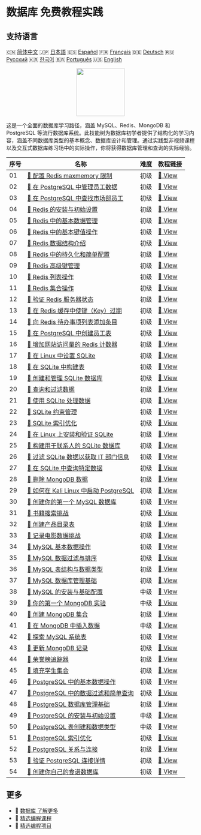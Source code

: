 # 数据库 免费教程实践

## 支持语言

🇨🇳 [简体中文](README_zh.md) 🇯🇵 [日本語](README_ja.md) 🇪🇸 [Español](README_es.md) 🇫🇷 [Français](README_fr.md) 🇩🇪 [Deutsch](README_de.md) 🇷🇺 [Русский](README_ru.md) 🇰🇷 [한국어](README_ko.md) 🇧🇷 [Português](README_pt.md) 🇺🇸 [English](README.md) 

<div align="center">
<img width="128px" src="https://file.labex.io/path/S2s0kYPxCISr.png">
</div>

这是一个全面的数据库学习路径，涵盖 MySQL、Redis、MongoDB 和 PostgreSQL 等流行数据库系统。此技能树为数据库初学者提供了结构化的学习内容，涵盖不同数据库类型的基本概念、数据库设计和管理。通过实践型非视频课程以及交互式数据库练习场中的实际操作，你将获得数据库管理和查询的实际经验。

|   序号 | 名称                                                                                                                                    | 难度   | 教程链接                                                                                                   |
|--------|-----------------------------------------------------------------------------------------------------------------------------------------|--------|------------------------------------------------------------------------------------------------------------|
|     01 | [📖 配置 Redis maxmemory 限制](https://labex.io/zh/tutorials/redis-configure-redis-maxmemory-limit-552162)                              | 初级   | [🔗 View](https://labex.io/zh/tutorials/redis-configure-redis-maxmemory-limit-552162)                      |
|     02 | [📖 在 PostgreSQL 中管理员工数据](https://labex.io/zh/tutorials/postgresql-manage-employee-data-in-postgresql-551130)                   | 初级   | [🔗 View](https://labex.io/zh/tutorials/postgresql-manage-employee-data-in-postgresql-551130)              |
|     03 | [📖 在 PostgreSQL 中查找市场部员工](https://labex.io/zh/tutorials/postgresql-find-marketing-employees-in-postgresql-551146)             | 初级   | [🔗 View](https://labex.io/zh/tutorials/postgresql-find-marketing-employees-in-postgresql-551146)          |
|     04 | [📖 Redis 的安装与初始设置](https://labex.io/zh/tutorials/redis-installation-and-initial-setup-of-redis-552075)                         | 初级   | [🔗 View](https://labex.io/zh/tutorials/redis-installation-and-initial-setup-of-redis-552075)              |
|     05 | [📖 Redis 中的基本数据管理](https://labex.io/zh/tutorials/redis-basic-data-management-in-redis-552076)                                  | 初级   | [🔗 View](https://labex.io/zh/tutorials/redis-basic-data-management-in-redis-552076)                       |
|     06 | [📖 Redis 中的基本键值操作](https://labex.io/zh/tutorials/redis-basic-key-value-operations-in-redis-552077)                             | 初级   | [🔗 View](https://labex.io/zh/tutorials/redis-basic-key-value-operations-in-redis-552077)                  |
|     07 | [📖 Redis 数据结构介绍](https://labex.io/zh/tutorials/redis-introduction-to-redis-data-structures-552078)                               | 初级   | [🔗 View](https://labex.io/zh/tutorials/redis-introduction-to-redis-data-structures-552078)                |
|     08 | [📖 Redis 中的持久化和简单配置](https://labex.io/zh/tutorials/redis-persistence-and-simple-configuration-in-redis-552079)               | 初级   | [🔗 View](https://labex.io/zh/tutorials/redis-persistence-and-simple-configuration-in-redis-552079)        |
|     09 | [📖 Redis 高级键管理](https://labex.io/zh/tutorials/redis-redis-advanced-key-management-552094)                                         | 初级   | [🔗 View](https://labex.io/zh/tutorials/redis-redis-advanced-key-management-552094)                        |
|     10 | [📖 Redis 列表操作](https://labex.io/zh/tutorials/redis-redis-list-operations-552098)                                                   | 初级   | [🔗 View](https://labex.io/zh/tutorials/redis-redis-list-operations-552098)                                |
|     11 | [📖 Redis 集合操作](https://labex.io/zh/tutorials/redis-redis-set-operations-552104)                                                    | 初级   | [🔗 View](https://labex.io/zh/tutorials/redis-redis-set-operations-552104)                                 |
|     12 | [📖 验证 Redis 服务器状态](https://labex.io/zh/tutorials/redis-verify-redis-server-status-552152)                                       | 初级   | [🔗 View](https://labex.io/zh/tutorials/redis-verify-redis-server-status-552152)                           |
|     13 | [📖 在 Redis 缓存中使键（Key）过期](https://labex.io/zh/tutorials/redis-expire-keys-in-redis-cache-552156)                              | 初级   | [🔗 View](https://labex.io/zh/tutorials/redis-expire-keys-in-redis-cache-552156)                           |
|     14 | [📖 向 Redis 待办事项列表添加条目](https://labex.io/zh/tutorials/redis-add-item-to-redis-to-do-list-552161)                             | 初级   | [🔗 View](https://labex.io/zh/tutorials/redis-add-item-to-redis-to-do-list-552161)                         |
|     15 | [📖 在 PostgreSQL 中创建员工表](https://labex.io/zh/tutorials/postgresql-create-employee-table-in-postgresql-551115)                    | 初级   | [🔗 View](https://labex.io/zh/tutorials/postgresql-create-employee-table-in-postgresql-551115)             |
|     16 | [📖 增加网站访问量的 Redis 计数器](https://labex.io/zh/tutorials/redis-increment-redis-counter-for-website-visits-552163)               | 初级   | [🔗 View](https://labex.io/zh/tutorials/redis-increment-redis-counter-for-website-visits-552163)           |
|     17 | [📖 在 Linux 中设置 SQLite](https://labex.io/zh/tutorials/sqlite-setting-up-sqlite-in-linux-552335)                                     | 初级   | [🔗 View](https://labex.io/zh/tutorials/sqlite-setting-up-sqlite-in-linux-552335)                          |
|     18 | [📖 在 SQLite 中构建表](https://labex.io/zh/tutorials/sqlite-building-tables-in-sqlite-552336)                                          | 初级   | [🔗 View](https://labex.io/zh/tutorials/sqlite-building-tables-in-sqlite-552336)                           |
|     19 | [📖 创建和管理 SQLite 数据库](https://labex.io/zh/tutorials/sqlite-creating-and-managing-sqlite-databases-552337)                       | 初级   | [🔗 View](https://labex.io/zh/tutorials/sqlite-creating-and-managing-sqlite-databases-552337)              |
|     20 | [📖 查询和过滤数据](https://labex.io/zh/tutorials/sqlite-querying-and-filtering-data-552338)                                            | 初级   | [🔗 View](https://labex.io/zh/tutorials/sqlite-querying-and-filtering-data-552338)                         |
|     21 | [📖 使用 SQLite 处理数据](https://labex.io/zh/tutorials/sqlite-working-with-data-in-sqlite-552340)                                      | 初级   | [🔗 View](https://labex.io/zh/tutorials/sqlite-working-with-data-in-sqlite-552340)                         |
|     22 | [📖 SQLite 约束管理](https://labex.io/zh/tutorials/sqlite-sqlite-constraint-management-552545)                                          | 初级   | [🔗 View](https://labex.io/zh/tutorials/sqlite-sqlite-constraint-management-552545)                        |
|     23 | [📖 SQLite 索引优化](https://labex.io/zh/tutorials/sqlite-sqlite-index-optimization-552552)                                             | 初级   | [🔗 View](https://labex.io/zh/tutorials/sqlite-sqlite-index-optimization-552552)                           |
|     24 | [📖 在 Linux 上安装和验证 SQLite](https://labex.io/zh/tutorials/sqlite-install-and-verify-sqlite-on-linux-552579)                       | 初级   | [🔗 View](https://labex.io/zh/tutorials/sqlite-install-and-verify-sqlite-on-linux-552579)                  |
|     25 | [📖 构建用于联系人的 SQLite 数据库](https://labex.io/zh/tutorials/sqlite-build-sqlite-database-for-contacts-552582)                     | 初级   | [🔗 View](https://labex.io/zh/tutorials/sqlite-build-sqlite-database-for-contacts-552582)                  |
|     26 | [📖 过滤 SQLite 数据以获取 IT 部门信息](https://labex.io/zh/tutorials/sqlite-filter-sqlite-data-for-it-department-552585)               | 初级   | [🔗 View](https://labex.io/zh/tutorials/sqlite-filter-sqlite-data-for-it-department-552585)                |
|     27 | [📖 在 SQLite 中查询特定数据](https://labex.io/zh/tutorials/sqlite-query-specific-data-in-sqlite-552586)                                | 初级   | [🔗 View](https://labex.io/zh/tutorials/sqlite-query-specific-data-in-sqlite-552586)                       |
|     28 | [📖 删除 MongoDB 数据](https://labex.io/zh/tutorials/mongodb-delete-mongodb-data-420822)                                                | 初级   | [🔗 View](https://labex.io/zh/tutorials/mongodb-delete-mongodb-data-420822)                                |
|     29 | [📖 如何在 Kali Linux 中启动 PostgreSQL](https://labex.io/zh/tutorials/kali-how-to-start-postgresql-in-kali-linux-417476)               | 初级   | [🔗 View](https://labex.io/zh/tutorials/kali-how-to-start-postgresql-in-kali-linux-417476)                 |
|     30 | [📖 创建你的第一个 MySQL 数据库](https://labex.io/zh/tutorials/mysql-create-your-first-mysql-database-418265)                           | 初级   | [🔗 View](https://labex.io/zh/tutorials/mysql-create-your-first-mysql-database-418265)                     |
|     31 | [📖 书籍搜索挑战](https://labex.io/zh/tutorials/mysql-book-search-challenge-418297)                                                     | 初级   | [🔗 View](https://labex.io/zh/tutorials/mysql-book-search-challenge-418297)                                |
|     32 | [📖 创建产品目录表](https://labex.io/zh/tutorials/mysql-create-a-product-catalog-table-418298)                                          | 初级   | [🔗 View](https://labex.io/zh/tutorials/mysql-create-a-product-catalog-table-418298)                       |
|     33 | [📖 记录电影数据挑战](https://labex.io/zh/tutorials/mysql-record-movie-data-challenge-418302)                                           | 初级   | [🔗 View](https://labex.io/zh/tutorials/mysql-record-movie-data-challenge-418302)                          |
|     34 | [📖 MySQL 基本数据操作](https://labex.io/zh/tutorials/sql-mysql-basic-data-manipulation-418303)                                         | 初级   | [🔗 View](https://labex.io/zh/tutorials/sql-mysql-basic-data-manipulation-418303)                          |
|     35 | [📖 MySQL 数据过滤与排序](https://labex.io/zh/tutorials/mysql-mysql-data-filtering-and-sorting-418305)                                  | 初级   | [🔗 View](https://labex.io/zh/tutorials/mysql-mysql-data-filtering-and-sorting-418305)                     |
|     36 | [📖 MySQL 表结构与数据类型](https://labex.io/zh/tutorials/mysql-mysql-table-structure-and-data-types-418307)                            | 初级   | [🔗 View](https://labex.io/zh/tutorials/mysql-mysql-table-structure-and-data-types-418307)                 |
|     37 | [📖 MySQL 数据库管理基础](https://labex.io/zh/tutorials/mysql-database-management-fundamentals-with-mysql-418414)                       | 初级   | [🔗 View](https://labex.io/zh/tutorials/mysql-database-management-fundamentals-with-mysql-418414)          |
|     38 | [📖 MySQL 的安装与基础配置](https://labex.io/zh/tutorials/mysql-installation-and-basic-configuration-of-mysql-418415)                   | 中级   | [🔗 View](https://labex.io/zh/tutorials/mysql-installation-and-basic-configuration-of-mysql-418415)        |
|     39 | [📖 你的第一个 MongoDB 实验](https://labex.io/zh/tutorials/mongodb-your-first-mongodb-lab-420660)                                       | 中级   | [🔗 View](https://labex.io/zh/tutorials/mongodb-your-first-mongodb-lab-420660)                             |
|     40 | [📖 创建 MongoDB 集合](https://labex.io/zh/tutorials/mongodb-create-mongodb-collection-420695)                                          | 初级   | [🔗 View](https://labex.io/zh/tutorials/mongodb-create-mongodb-collection-420695)                          |
|     41 | [📖 在 MongoDB 中插入数据](https://labex.io/zh/tutorials/mongodb-insert-data-in-mongodb-420696)                                         | 中级   | [🔗 View](https://labex.io/zh/tutorials/mongodb-insert-data-in-mongodb-420696)                             |
|     42 | [📖 探索 MySQL 系统表](https://labex.io/zh/tutorials/mysql-explore-mysql-system-tables-391702)                                          | 初级   | [🔗 View](https://labex.io/zh/tutorials/mysql-explore-mysql-system-tables-391702)                          |
|     43 | [📖 更新 MongoDB 记录](https://labex.io/zh/tutorials/mongodb-update-mongodb-records-420823)                                             | 初级   | [🔗 View](https://labex.io/zh/tutorials/mongodb-update-mongodb-records-420823)                             |
|     44 | [📖 荣誉榜追踪器](https://labex.io/zh/tutorials/mongodb-honor-roll-tracker-425476)                                                      | 初级   | [🔗 View](https://labex.io/zh/tutorials/mongodb-honor-roll-tracker-425476)                                 |
|     45 | [📖 填充学生集合](https://labex.io/zh/tutorials/mongodb-populate-the-students-collection-425481)                                        | 初级   | [🔗 View](https://labex.io/zh/tutorials/mongodb-populate-the-students-collection-425481)                   |
|     46 | [📖 PostgreSQL 中的基本数据操作](https://labex.io/zh/tutorials/postgresql-basic-data-operations-in-postgresql-550897)                   | 初级   | [🔗 View](https://labex.io/zh/tutorials/postgresql-basic-data-operations-in-postgresql-550897)             |
|     47 | [📖 PostgreSQL 中的数据过滤和简单查询](https://labex.io/zh/tutorials/postgresql-data-filtering-and-simple-queries-in-postgresql-550898) | 初级   | [🔗 View](https://labex.io/zh/tutorials/postgresql-data-filtering-and-simple-queries-in-postgresql-550898) |
|     48 | [📖 PostgreSQL 数据库管理基础](https://labex.io/zh/tutorials/postgresql-database-management-basics-with-postgresql-550899)              | 初级   | [🔗 View](https://labex.io/zh/tutorials/postgresql-database-management-basics-with-postgresql-550899)      |
|     49 | [📖 PostgreSQL 的安装与初始设置](https://labex.io/zh/tutorials/postgresql-installation-and-initial-setup-of-postgresql-550900)          | 中级   | [🔗 View](https://labex.io/zh/tutorials/postgresql-installation-and-initial-setup-of-postgresql-550900)    |
|     50 | [📖 PostgreSQL 表创建和数据类型](https://labex.io/zh/tutorials/postgresql-postgresql-table-creation-and-data-types-550901)              | 中级   | [🔗 View](https://labex.io/zh/tutorials/postgresql-postgresql-table-creation-and-data-types-550901)        |
|     51 | [📖 PostgreSQL 索引优化](https://labex.io/zh/tutorials/postgresql-data-filtering-and-simple-queries-in-postgresql-550955)               | 初级   | [🔗 View](https://labex.io/zh/tutorials/postgresql-data-filtering-and-simple-queries-in-postgresql-550955) |
|     52 | [📖 PostgreSQL 关系与连接](https://labex.io/zh/tutorials/postgresql-postgresql-relationships-and-joins-550959)                          | 初级   | [🔗 View](https://labex.io/zh/tutorials/postgresql-postgresql-relationships-and-joins-550959)              |
|     53 | [📖 验证 PostgreSQL 连接详情](https://labex.io/zh/tutorials/postgresql-verify-postgresql-connection-details-551083)                     | 初级   | [🔗 View](https://labex.io/zh/tutorials/postgresql-verify-postgresql-connection-details-551083)            |
|     54 | [📖 创建你自己的食谱数据库](https://labex.io/zh/tutorials/postgresql-create-your-own-recipe-database-551100)                            | 初级   | [🔗 View](https://labex.io/zh/tutorials/postgresql-create-your-own-recipe-database-551100)                 |

## 更多

- 🔗 [数据库 了解更多](https://labex.io/zh/skilltrees/database)
- 🔗 [精选编程课程](https://github.com/labex-labs/awesome-programming-courses)
- 🔗 [精选编程项目](https://github.com/labex-labs/awesome-programming-projects)

